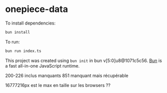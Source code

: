 # onepiece-data

To install dependencies:

```bash
bun install
```

To run:

```bash
bun run index.ts
```

This project was created using `bun init` in bun v[5:0]u8@1071c5c56. [Bun](https://bun.sh) is a fast all-in-one JavaScript runtime.

200-226 inclus manquants
851 manquant mais récupérable

16777216px est le max en taille sur les browsers ??
